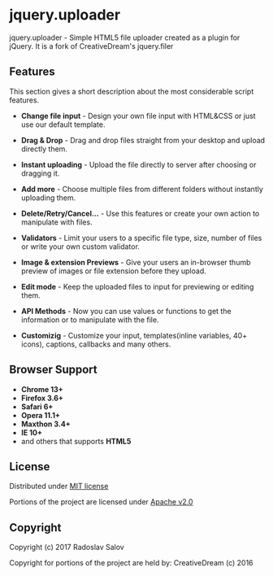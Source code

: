 # jquery.uploader

jquery.uploader - Simple HTML5 file uploader created as a plugin for jQuery. It is a fork of CreativeDream's jquery.filer

## Features

This section gives a short description about the most considerable script features.

* **Change file input** - Design your own file input with HTML&CSS or just use our default template.


* **Drag & Drop** - Drag and drop files straight from your desktop and upload directly them.


* **Instant uploading** - Upload the file directly to server after choosing or dragging it.


* **Add more** - Choose multiple files from different folders without instantly uploading them.


* **Delete/Retry/Cancel...** - Use this features or create your own action to manipulate with files.


* **Validators** - Limit your users to a specific file type, size, number of files or write your own custom validator.


* **Image & extension Previews** - Give your users an in-browser thumb preview of images or file extension before they upload.


* **Edit mode** - Keep the uploaded files to input for previewing or editing them.


* **API Methods** - Now you can use values or functions to get the information or to manipulate with the file.


* **Customizig** - Customize your input, templates(inline variables, 40+ icons), captions, callbacks and many others.


## Browser Support

* **Chrome 13+**
* **Firefox 3.6+**
* **Safari 6+**
* **Opera 11.1+**
* **Maxthon 3.4+**
* **IE 10+**
*   and others that supports **HTML5**

## License
Distributed under [MIT license](https://opensource.org/licenses/MIT)

Portions of the project are licensed under [Apache v2.0](https://opensource.org/licenses/Apache-2.0)

## Copyright

Copyright (c) 2017 Radoslav Salov

Copyright for portions of the project are held by: CreativeDream (c) 2016
